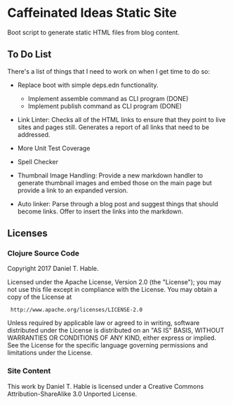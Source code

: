 # Caffeinated Ideas Static Site

Boot script to generate static HTML files from blog content.


## To Do List

There's a list of things that I need to work on when I get time to do so:

* Replace boot with simple deps.edn functionality.
    * Implement assemble command as CLI program (DONE)
    * Implement publish command as CLI program (DONE)

* Link Linter: Checks all of the HTML links to ensure that they point to live sites and 
  pages still. Generates a report of all links that need to be addressed.

* More Unit Test Coverage

* Spell Checker

* Thumbnail Image Handling: Provide a new markdown handler to generate thumbnail images and 
  embed those on the main page but provide a link to an expanded version.
  
* Auto linker: Parse through a blog post and suggest things that should become links. Offer to
insert the links into the markdown.


## Licenses

### Clojure Source Code

   Copyright 2017 Daniel T. Hable.

   Licensed under the Apache License, Version 2.0 (the "License");
   you may not use this file except in compliance with the License.
   You may obtain a copy of the License at

     http://www.apache.org/licenses/LICENSE-2.0

   Unless required by applicable law or agreed to in writing, software
   distributed under the License is distributed on an "AS IS" BASIS,
   WITHOUT WARRANTIES OR CONDITIONS OF ANY KIND, either express or implied.
   See the License for the specific language governing permissions and
   limitations under the License.

### Site Content

   This work by Daniel T. Hable is licensed under a Creative Commons Attribution-ShareAlike 3.0 Unported License.
